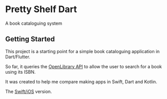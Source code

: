 # Pretty Shelf Dart

A book cataloguing system

## Getting Started

This project is a starting point for a simple book cataloguing application in Dart/Flutter.

So far, it queries the [OpenLibrary API](https://openlibrary.org/dev/docs/api) to allow the user to search for a book using its ISBN.

It was created to help me compare making apps in Swift, Dart and Kotlin.

The [Swift/iOS](https://github.com/SedaKunda/PrettyShelfSwift) version.
